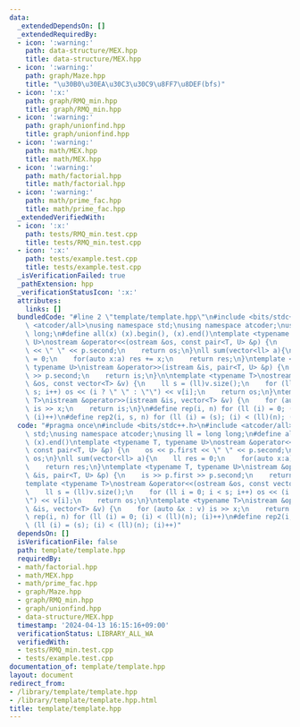 ```yaml
---
data:
  _extendedDependsOn: []
  _extendedRequiredBy:
  - icon: ':warning:'
    path: data-structure/MEX.hpp
    title: data-structure/MEX.hpp
  - icon: ':warning:'
    path: graph/Maze.hpp
    title: "\u30B0\u30EA\u30C3\u30C9\u8FF7\u8DEF(bfs)"
  - icon: ':x:'
    path: graph/RMQ_min.hpp
    title: graph/RMQ_min.hpp
  - icon: ':warning:'
    path: graph/unionfind.hpp
    title: graph/unionfind.hpp
  - icon: ':warning:'
    path: math/MEX.hpp
    title: math/MEX.hpp
  - icon: ':warning:'
    path: math/factorial.hpp
    title: math/factorial.hpp
  - icon: ':warning:'
    path: math/prime_fac.hpp
    title: math/prime_fac.hpp
  _extendedVerifiedWith:
  - icon: ':x:'
    path: tests/RMQ_min.test.cpp
    title: tests/RMQ_min.test.cpp
  - icon: ':x:'
    path: tests/example.test.cpp
    title: tests/example.test.cpp
  _isVerificationFailed: true
  _pathExtension: hpp
  _verificationStatusIcon: ':x:'
  attributes:
    links: []
  bundledCode: "#line 2 \"template/template.hpp\"\n#include <bits/stdc++.h>\n#include\
    \ <atcoder/all>\nusing namespace std;\nusing namespace atcoder;\nusing ll = long\
    \ long;\n#define all(x) (x).begin(), (x).end()\ntemplate <typename T, typename\
    \ U>\nostream &operator<<(ostream &os, const pair<T, U> &p) {\n    os << p.first\
    \ << \" \" << p.second;\n    return os;\n}\nll sum(vector<ll> a){\n    ll res\
    \ = 0;\n    for(auto x:a) res += x;\n    return res;\n}\ntemplate <typename T,\
    \ typename U>\nistream &operator>>(istream &is, pair<T, U> &p) {\n    is >> p.first\
    \ >> p.second;\n    return is;\n}\n\ntemplate <typename T>\nostream &operator<<(ostream\
    \ &os, const vector<T> &v) {\n    ll s = (ll)v.size();\n    for (ll i = 0; i <\
    \ s; i++) os << (i ? \" \" : \"\") << v[i];\n    return os;\n}\ntemplate <typename\
    \ T>\nistream &operator>>(istream &is, vector<T> &v) {\n    for (auto &x : v)\
    \ is >> x;\n    return is;\n}\n#define rep(i, n) for (ll (i) = 0; (i) < (ll)(n);\
    \ (i)++)\n#define rep2(i, s, n) for (ll (i) = (s); (i) < (ll)(n); (i)++)\n"
  code: "#pragma once\n#include <bits/stdc++.h>\n#include <atcoder/all>\nusing namespace\
    \ std;\nusing namespace atcoder;\nusing ll = long long;\n#define all(x) (x).begin(),\
    \ (x).end()\ntemplate <typename T, typename U>\nostream &operator<<(ostream &os,\
    \ const pair<T, U> &p) {\n    os << p.first << \" \" << p.second;\n    return\
    \ os;\n}\nll sum(vector<ll> a){\n    ll res = 0;\n    for(auto x:a) res += x;\n\
    \    return res;\n}\ntemplate <typename T, typename U>\nistream &operator>>(istream\
    \ &is, pair<T, U> &p) {\n    is >> p.first >> p.second;\n    return is;\n}\n\n\
    template <typename T>\nostream &operator<<(ostream &os, const vector<T> &v) {\n\
    \    ll s = (ll)v.size();\n    for (ll i = 0; i < s; i++) os << (i ? \" \" : \"\
    \") << v[i];\n    return os;\n}\ntemplate <typename T>\nistream &operator>>(istream\
    \ &is, vector<T> &v) {\n    for (auto &x : v) is >> x;\n    return is;\n}\n#define\
    \ rep(i, n) for (ll (i) = 0; (i) < (ll)(n); (i)++)\n#define rep2(i, s, n) for\
    \ (ll (i) = (s); (i) < (ll)(n); (i)++)"
  dependsOn: []
  isVerificationFile: false
  path: template/template.hpp
  requiredBy:
  - math/factorial.hpp
  - math/MEX.hpp
  - math/prime_fac.hpp
  - graph/Maze.hpp
  - graph/RMQ_min.hpp
  - graph/unionfind.hpp
  - data-structure/MEX.hpp
  timestamp: '2024-04-13 16:15:16+09:00'
  verificationStatus: LIBRARY_ALL_WA
  verifiedWith:
  - tests/RMQ_min.test.cpp
  - tests/example.test.cpp
documentation_of: template/template.hpp
layout: document
redirect_from:
- /library/template/template.hpp
- /library/template/template.hpp.html
title: template/template.hpp
---
```

